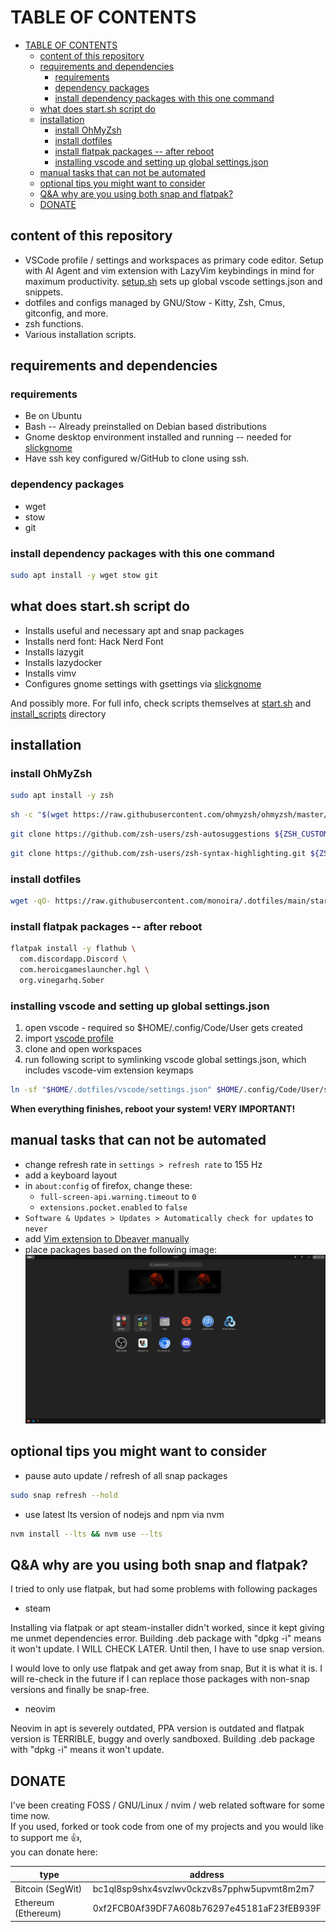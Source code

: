 # TABLE OF CONTENTS

- [TABLE OF CONTENTS](#table-of-contents)
  - [content of this repository](#content-of-this-repository)
  - [requirements and dependencies](#requirements-and-dependencies)
    - [requirements](#requirements)
    - [dependency packages](#dependency-packages)
    - [install dependency packages with this one command](#install-dependency-packages-with-this-one-command)
  - [what does start.sh script do](#what-does-startsh-script-do)
  - [installation](#installation)
    - [install OhMyZsh](#install-ohmyzsh)
    - [install dotfiles](#install-dotfiles)
    - [install flatpak packages -- after reboot](#install-flatpak-packages----after-reboot)
    - [installing vscode and setting up global settings.json](#installing-vscode-and-setting-up-global-settingsjson)
  - [manual tasks that can not be automated](#manual-tasks-that-can-not-be-automated)
  - [optional tips you might want to consider](#optional-tips-you-might-want-to-consider)
  - [Q\&A why are you using both snap and flatpak?](#qa-why-are-you-using-both-snap-and-flatpak)
  - [DONATE](#donate)

## content of this repository

- VSCode profile / settings and workspaces as primary code editor.
  Setup with AI Agent and vim extension with LazyVim keybindings in mind for maximum productivity.
  [setup.sh](./vscode/setup.sh) sets up global vscode settings.json and snippets.
- dotfiles and configs managed by GNU/Stow - Kitty, Zsh, Cmus, gitconfig,
  and more.
- zsh functions.
- Various installation scripts.

## requirements and dependencies

### requirements

- Be on Ubuntu
- Bash -- Already preinstalled on Debian based distributions
- Gnome desktop environment installed and
  running -- needed for [slickgnome](https://github.com/monoira/slickgnome)
- Have ssh key configured w/GitHub to clone using ssh.

### dependency packages

- wget
- stow
- git

### install dependency packages with this one command

```bash
sudo apt install -y wget stow git
```

## what does start.sh script do

- Installs useful and necessary apt and snap packages
- Installs nerd font: Hack Nerd Font
- Installs lazygit
- Installs lazydocker
- Installs vimv
- Configures gnome settings with gsettings via [slickgnome](https://github.com/monoira/slickgnome)

And possibly more.
For full info, check scripts themselves at
[start.sh](./start.sh)
and
[install_scripts](./install_scripts/) directory

## installation

### install OhMyZsh

```bash
sudo apt install -y zsh
```

```bash
sh -c "$(wget https://raw.githubusercontent.com/ohmyzsh/ohmyzsh/master/tools/install.sh -O -)"
```

```bash
git clone https://github.com/zsh-users/zsh-autosuggestions ${ZSH_CUSTOM:-~/.oh-my-zsh/custom}/plugins/zsh-autosuggestions
```

```bash
git clone https://github.com/zsh-users/zsh-syntax-highlighting.git ${ZSH_CUSTOM:-~/.oh-my-zsh/custom}/plugins/zsh-syntax-highlighting
```

### install dotfiles

```bash
wget -qO- https://raw.githubusercontent.com/monoira/.dotfiles/main/start.sh | bash
```

### install flatpak packages -- after reboot

```bash
flatpak install -y flathub \
  com.discordapp.Discord \
  com.heroicgameslauncher.hgl \
  org.vinegarhq.Sober
```

### installing vscode and setting up global settings.json

1. open vscode - required so $HOME/.config/Code/User gets created
2. import [vscode profile](./vscode/profiles)
3. clone and open workspaces
4. run following script to symlinking vscode global settings.json, which includes vscode-vim extension keymaps

```bash
ln -sf "$HOME/.dotfiles/vscode/settings.json" $HOME/.config/Code/User/settings.json
```

**When everything finishes, reboot your system! VERY IMPORTANT!**

## manual tasks that can not be automated

- change refresh rate in `settings > refresh rate` to 155 Hz
- add a keyboard layout
- in `about:config` of firefox, change these:
  - `full-screen-api.warning.timeout` to `0`
  - `extensions.pocket.enabled` to `false`
- `Software & Updates > Updates > Automatically check for updates` to `never`
- add [Vim extension to Dbeaver manually](https://www.youtube.com/watch?v=soznrFTtL2s)
- place packages based on the following image:
  ![Image of packages on Ubuntu](./docs/packages.png)

## optional tips you might want to consider

- pause auto update / refresh of all snap packages

```bash
sudo snap refresh --hold
```

- use latest lts version of nodejs and npm via nvm

```bash
nvm install --lts && nvm use --lts
```

## Q&A why are you using both snap and flatpak?

I tried to only use flatpak, but had some problems with following packages

- steam

Installing via flatpak or apt steam-installer didn't worked, since
it kept giving me unmet dependencies error.
Building .deb package with "dpkg -i" means it won't update.
I WILL CHECK LATER. Until then, I have to use snap version.

I would love to only use flatpak and get away from snap,
But it is what it is.
I will re-check in the future if I can replace those packages
with non-snap versions and finally be snap-free.

- neovim

Neovim in apt is severely outdated, PPA version is outdated and
flatpak version is TERRIBLE, buggy and overly sandboxed.
Building .deb package with "dpkg -i" means it won't update.

## DONATE

I've been creating FOSS / GNU/Linux / nvim / web
related software for some time now.  
If you used, forked or took code from one of my projects and you
would like to support me 👍,  
you can donate here:

| type                | address                                    |
| ------------------- | ------------------------------------------ |
| Bitcoin (SegWit)    | bc1ql8sp9shx4svzlwv0ckzv8s7pphw5upvmt8m2m7 |
| Ethereum (Ethereum) | 0xf2FCB0Af39DF7A608b76297e45181aF23fEB939F |
